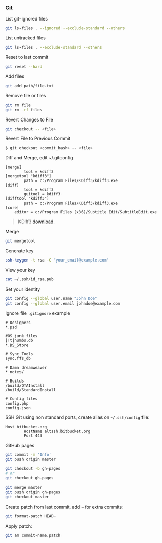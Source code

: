 ### Git

List git-ignored files
```bash
git ls-files . --ignored --exclude-standard --others
```

List untracked files
```bash
git ls-files . --exclude-standard --others
```

Reset to last commit
```bash
git reset --hard
```

Add files
```bash
git add path/file.txt
```

Remove file or files
```bash
git rm file
git rm -rf files
```

Revert Changes to File
```bash
git checkout -- <file>
```

Revert File to Previous Commit
```bash
$ git checkout <commit_hash> -- <file>
```

Diff and Merge, edit ~/.gitconfig
```
[merge]
        tool = kdiff3
[mergetool "kdiff3"]
        path = c:/Program Files/KDiff3/kdiff3.exe
[diff]
        tool = kdiff3
        guitool = kdiff3
[difftool "kdiff3"]
        path = c:/Program Files/KDiff3/kdiff3.exe
[core]
	editor = c:/Program Files (x86)/Subtitle Edit/SubtitleEdit.exe
```

> KDiff3 [download](http://kdiff3.sourceforge.net/).

Merge
```bash
git mergetool
```

Generate key
```bash
ssh-keygen -t rsa -C "your_email@example.com"
```

View your key
```bash
cat ~/.ssh/id_rsa.pub
```

Set your identity
```bash
git config --global user.name "John Doe"
git config --global user.email johndoe@example.com
```

Ignore file `.gitignore` example
```
# Designers
*.psd

#OS junk files
[Tt]humbs.db
*.DS_Store

# Sync Tools
sync.ffs_db

# Damn dreamweaver
*_notes/

# Builds
/build/OTAInstall
/build/StandardInstall

# Config files
config.php
config.json
```

SSH Git using non standard ports, create alias on `~/.ssh/config` file:
```
Host bitbucket.org
        HostName altssh.bitbucket.org
        Port 443
```

GitHub pages
```bash
git commit -m 'Info'
git push origin master

git checkout -b gh-pages
# or
git checkout gh-pages

git merge master
git push origin gh-pages
git checkout master
```

Create patch from last commit, add `~` for extra commits:
```bash
git format-patch HEAD~
```

Apply patch:
```bash
git am commit-name.patch
```